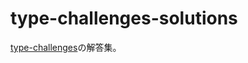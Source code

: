 # type-challenges-solutions

[type-challenges](https://github.com/type-challenges/type-challenges/blob/main/README.ja.md)の解答集。